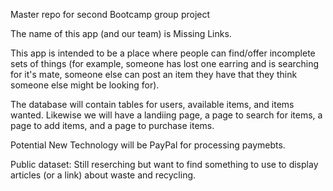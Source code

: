 Master repo for second Bootcamp group project


The name of this app (and our team) is Missing Links.

This app is intended to be a place where people can find/offer incomplete sets of things (for example, someone has lost one earring and is searching for it's mate, someone else can post an item they have that they think someone else might be looking for).
 
The database will contain tables for users, available items, and items wanted.
Likewise we will have a landiing page, a page to search for items, a page to add items, and a page to purchase items.

Potential New Technology will be PayPal for processing paymebts.

Public dataset: Still reserching but want to find something to use to display articles (or a link) about waste and recycling.